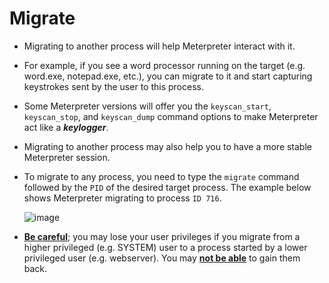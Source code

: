 # Migrate

- Migrating to another process will help Meterpreter interact with it. 

- For example, if you see a word processor running on the target (e.g. word.exe, notepad.exe, etc.), you can migrate to it and start capturing keystrokes sent by the user to this process. 

- Some Meterpreter versions will offer you the `keyscan_start`, `keyscan_stop`, and `keyscan_dump` command options to make Meterpreter act like a ***keylogger***. 

- Migrating to another process may also help you to have a more stable Meterpreter session.

- To migrate to any process, you need to type the `migrate` command followed by the `PID` of the desired target process. The example below shows Meterpreter migrating to process `ID 716`.

  ![image](https://user-images.githubusercontent.com/63872951/187254373-196b5169-2aaa-433a-86b3-42973c05c2c5.png)

- **<ins>Be careful</ins>**; you may lose your user privileges if you migrate from a higher privileged (e.g. SYSTEM) user to a process started by a lower privileged user (e.g. webserver). You may **<ins>not be able</ins>** to gain them back.

  
